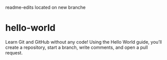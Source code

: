 readme-edits located on new branche

# hello-world
Learn Git and GitHub without any code! Using the Hello World guide, you’ll create a repository, start a branch, write comments, and open a pull request.
